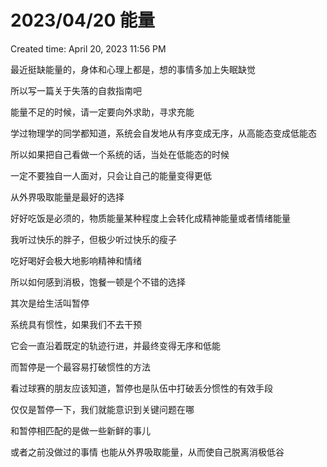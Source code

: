 # 2023/04/20 能量

Created time: April 20, 2023 11:56 PM

最近挺缺能量的，身体和心理上都是，想的事情多加上失眠缺觉

所以写一篇关于失落的自救指南吧

能量不足的时候，请一定要向外求助，寻求充能

学过物理学的同学都知道，系统会自发地从有序变成无序，从高能态变成低能态

所以如果把自己看做一个系统的话，当处在低能态的时候

一定不要独自一人面对，只会让自己的能量变得更低

从外界吸取能量是最好的选择

好好吃饭是必须的，物质能量某种程度上会转化成精神能量或者情绪能量

我听过快乐的胖子，但极少听过快乐的瘦子

吃好喝好会极大地影响精神和情绪

所以如何感到消极，饱餐一顿是个不错的选择

其次是给生活叫暂停

系统具有惯性，如果我们不去干预

它会一直沿着既定的轨迹行进，并最终变得无序和低能

而暂停是一个最容易打破惯性的方法

看过球赛的朋友应该知道，暂停也是队伍中打破丢分惯性的有效手段

仅仅是暂停一下，我们就能意识到关键问题在哪

和暂停相匹配的是做一些新鲜的事儿

或者之前没做过的事情
也能从外界吸取能量，从而使自己脱离消极低谷